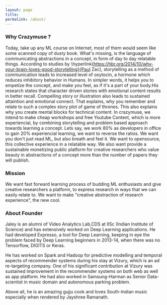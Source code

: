 ```yaml
---
layout: page
title: 
permalink: /about/
---
```


### Why Crazymuse ?
Today, take up any ML course on Internet,  most of them would seem like some scanned copy of dusty book. What's missing, is the language of communicating abstractions in a concept, in form of day to day relatable things. According to studies by \hyperlink{https://hbr.org/2014/10/why-your-brain-loves-good-storytelling}{Paul Zac}, storytelling as a method of communication leads to increased level of oxytocin, a hormone which reduces inhibitory behavior in Humans. In simpler words, it helps you to empetize the concept, and make you feel, as if it's a part of your  body.His research states that character driven stories with emotional content results in better recall. Compelling story or illustration also leads to sustained attaintion and emotional connect. That explains, why you remember and relate to such a complex story plot of game of thrones. This also explains why you create mental blocks for technical content. In crazymuse, we intend to make cheap workshops and free Youtube Content, which is more experiencial, by combining storytelling and problem based approach towards learning a concept. Lets say, we work 80\% as developers in office to gain 20\% experiencial learning, we want to reverse the ratios. We want you don't just read ML, but also breath and feel it. We want to opensource, this collective experience in a relatable way. We also want provide a sustainable monetizing public platform for creative researchers who value beauty in abstractions of a concept more than the number of papers they will publish. 

### Mission

We want fast forward learning process of budding ML enthusiasts and give creative researchers a platform, to express research in ways that we can easily relate to. We want to make "creative abstraction of research experience", the new cool. 


### About Founder

Jaley is an alumni of Video Analytics Lab,CDS at IISc (Indian Institute of Science) and has extensively worked on Deep Learning applications. He had developed Expresso, a tool for Deep Learning,  keeping in eye the problem faced by Deep Learning beginners in 2013-14, when there was no Tensorflow, DIGITS or Keras.

He has worked on Spark and Hadoop for predictive modelling  and temporal aspects of recommender systems during his stay at Vizury, which is an ad re-targeting company. One of his significant contribution at Vizury was sustained improvement in the  recommender systems on both web as well as app platform. He had also worked in Samsung-Harman as Senior Data-scientist in music domain and autonomous parking problem.

Above all, he is an amazing gujju cook and loves South-Indian music especially when rendered by Jayshree Ramanath.
